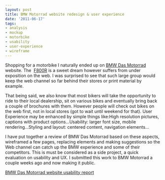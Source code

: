 ```yaml
---
layout: post
title: BMW Motorrad website redesign & user experience
date: '2011-06-17'
tags:
- analysis
- mockup
- motorbike
- usability
- user-experience
- wireframe
---
```


Shopping for a motorbike I naturally ended up on
[BMW Das Motorrad](http://bmw-motorrad.ca/) website. The 
[F800R](http://bmw-motorrad.ca/bikes/F800R) is a sweet dream however suffers from under exposition on the web. I was surprised to see that such large group would keep the web channel so far behind their stores or print material by example.

That being said, we also know that most bikers will take the opportunity to ride to their local dealership, sit on various bikes and eventually bring back a couple of brochures with them. However people will check out bikes on the web first, not in local stores (got to wait until weekend for that).
User Experience may be enhanced by simple things like:High resolution pictures, captions with product options...Usability: larger font size, mobile rendering...Styling and layout: centered content, navigation elements...

I have put together a review of BMW Das Motorrad based on these aspects, wireframed a few pages, replacing elements and making suggestions so the Web channel can catch up the BMW experience and some of their competitors.
This is must be considered as a side project, a quick evaluation on usability and UX. I submitted this work to BMW Motorrad a couple weeks ago and now making it public.

[BMW Das Motorrad website usability report](http://www.scribd.com/doc/58108491/BMW-Das-Motorrad-website-usability-report)
